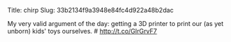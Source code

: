 Title: chirp
Slug: 33b2134f9a3948e84fc4d922a48b2dac

My very valid argument of the day: getting a 3D printer to print our (as yet unborn) kids' toys ourselves. # <a href="http://t.co/GlrGrvF7">http://t.co/GlrGrvF7</a>
